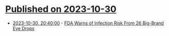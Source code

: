 # [Published on 2023-10-30](index.md)

* [2023-10-30, 20:40:00](https://science.slashdot.org/story/23/10/30/1733238/fda-warns-of-infection-risk-from-26-big-brand-eye-drops?utm_source=rss1.0mainlinkanon&utm_medium=feed) - [FDA Warns of Infection Risk From 26 Big-Brand Eye Drops](https://science.slashdot.org/story/23/10/30/1733238/fda-warns-of-infection-risk-from-26-big-brand-eye-drops?utm_source=rss1.0mainlinkanon&utm_medium=feed)

